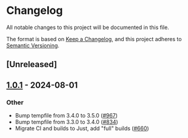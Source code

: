 # Changelog
All notable changes to this project will be documented in this file.

The format is based on [Keep a Changelog](https://keepachangelog.com/en/1.0.0/),
and this project adheres to [Semantic Versioning](https://semver.org/spec/v2.0.0.html).

## [Unreleased]

## [1.0.1](https://github.com/Mu-L/cargo-binstall/compare/detect-wasi-v1.0.0...detect-wasi-v1.0.1) - 2024-08-01

### Other
- Bump tempfile from 3.4.0 to 3.5.0 ([#967](https://github.com/Mu-L/cargo-binstall/pull/967))
- Bump tempfile from 3.3.0 to 3.4.0 ([#834](https://github.com/Mu-L/cargo-binstall/pull/834))
- Migrate CI and builds to Just, add "full" builds ([#660](https://github.com/Mu-L/cargo-binstall/pull/660))
